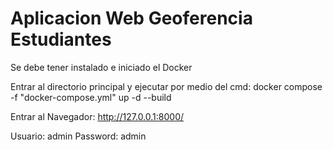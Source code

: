 
# Aplicacion Web Geoferencia Estudiantes

Se debe tener instalado e iniciado el Docker

Entrar al directorio principal y ejecutar por medio del cmd:
docker compose -f "docker-compose.yml" up -d --build

Entrar al Navegador:
http://127.0.0.1:8000/

Usuario:  admin
Password: admin